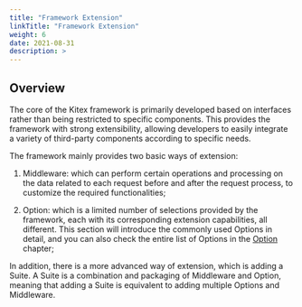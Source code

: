 ```yaml
---
title: "Framework Extension"
linkTitle: "Framework Extension"
weight: 6
date: 2021-08-31
description: >
---
```


## Overview

The core of the Kitex framework is primarily developed based on interfaces rather than being restricted to specific components. This provides the framework with strong extensibility, allowing developers to easily integrate a variety of third-party components according to specific needs.

The framework mainly provides two basic ways of extension:

1. Middleware: which can perform certain operations and processing on the data related to each request before and after the request process, to customize the required functionalities;

2. Option: which is a limited number of selections provided by the framework, each with its corresponding extension capabilities, all different. This section will introduce the commonly used Options in detail, and you can also check the entire list of Options in the [Option](/docs/kitex/tutorials/options/) chapter;

In addition, there is a more advanced way of extension, which is adding a Suite. A Suite is a combination and packaging of Middleware and Option, meaning that adding a Suite is equivalent to adding multiple Options and Middleware.
